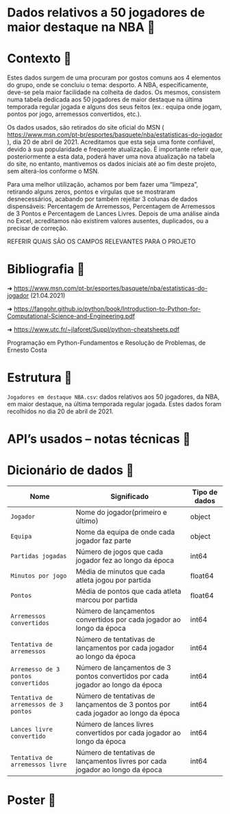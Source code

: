 # Dados relativos a 50 jogadores de maior destaque na NBA 🏀

# Contexto 🏀

Estes dados surgem de uma procuram por gostos comuns aos 4 elementos do grupo, onde se concluiu o tema: desporto. A NBA, especificamente, deve-se pela maior facilidade na colheita de dados. Os mesmos, consistem numa tabela dedicada aos 50 jogadores de maior destaque na última temporada regular jogada e alguns dos seus feitos (ex.: equipa onde jogam, pontos por jogo, arremessos convertidos, etc.).

Os dados usados, são retirados do site oficial do MSN ( https://www.msn.com/pt-br/esportes/basquete/nba/estatisticas-do-jogador ), dia 20 de abril de 2021. Acreditamos que esta seja uma fonte confiável, devido à sua popularidade e frequente atualização. É importante referir que, posteriormente a esta data, poderá haver uma nova atualização na tabela do site, no entanto, mantivemos os dados iniciais até ao fim deste projeto, sem alterá-los conforme o MSN.

Para uma melhor utilização, achamos por bem fazer uma “limpeza”, retirando alguns zeros, pontos e vírgulas que se mostraram desnecessários, acabando por também rejeitar 3 colunas de dados dispensáveis: Percentagem de Arremessos, Percentagem de Arremessos de 3 Pontos e Percentagem de Lances Livres. Depois de uma análise ainda no Excel, acreditamos não existirem valores ausentes, duplicados, ou a precisar de correção. 


REFERIR QUAIS SÃO OS CAMPOS RELEVANTES PARA O PROJETO

# Bibliografia 🏀

➜ https://www.msn.com/pt-br/esportes/basquete/nba/estatisticas-do-jogador (21.04.2021)

➜ https://fangohr.github.io/python/book/Introduction-to-Python-for-Computational-Science-and-Engineering.pdf

➜ https://www.utc.fr/~jlaforet/Suppl/python-cheatsheets.pdf

Programação em Python-Fundamentos e Resolução de Problemas, de Ernesto Costa 

# Estrutura 🏀

`Jogadores em destaque NBA.csv`:  dados relativos aos 50 jogadores, da NBA, em maior destaque, na última temporada regular jogada. Estes dados foram recolhidos no dia 20 de abril de 2021.

# API’s usados – notas técnicas 🏀



# Dicionário de dados 🏀

| Nome  | Significado | Tipo de dados |
| ------| ----------- | --------------|
|`Jogador`| Nome do jogador(primeiro e último) |object|
|`Equipa`| Nome da equipa de onde cada jogador faz parte|object|
|`Partidas jogadas`|Número de jogos que cada jogador fez ao longo da época|int64|
|`Minutos por jogo`|Média de minutos que cada atleta jogou por partida|float64|
|`Pontos`|Média de pontos que cada atleta marcou por partida|float64|
|`Arremessos convertidos`|Número de lançamentos convertidos por cada jogador ao longo da época|int64|
|`Tentativa de arremessos`|Número de tentativas de lançamentos por cada jogador ao longo da época|int64|
|`Arremesso de 3 pontos convertidos`|Número de lançamentos de 3 pontos convertidos por cada jogador ao longo da época|int64|
|`Tentativa de arremessos de 3 pontos`|Número de tentativas de lançamentos de 3 pontos por cada jogador ao longo da época|int64|
|`Lances livre convertido`|Número de lances livres convertidos por cada jogador ao longo da época|int64|
|`Tentativa de arremessos livre`|Número de tentativas de lançamentos livres por cada jogador ao longo da época|int64|

# Poster 🏀
